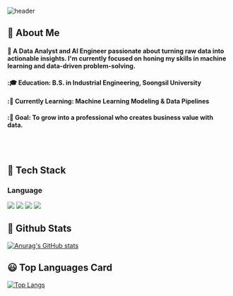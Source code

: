 
![header](https://capsule-render.vercel.app/api?type=rounded&color=gradient&height=300&section=header&text=Hello%20there%21%20%F0%9F%91%8B)

</div>

<div>
  <!--Body-->
  
  ## 👀 About Me
  #### :raising_hand: A Data Analyst and AI Engineer passionate about turning raw data into actionable insights. I'm currently focused on honing my skills in machine learning and data-driven problem-solving.<br/>
  #### :🎓 **Education**: B.S. in Industrial Engineering, Soongsil University
  #### :🌱 **Currently Learning**: Machine Learning Modeling & Data Pipelines
  #### :🚀 **Goal**: To grow into a professional who creates business value with data.

  <br/>
  <br/>

## 🧱 Tech Stack
  ### Language
  <!--Python-->
  <img src="https://img.shields.io/badge/Python-3776AB?style=flat-square&logo=Python&logoColor=white"/>
  <!--mysql-->
  <img src="https://img.shields.io/badge/mysql-4479A1?style=flat-square&logo=/mysql&logoColor=white"/>
  <!--pandas-->
  <img src="https://img.shields.io/badge/pandas-150458?style=flat-square&logo=pandas&logoColor=white"/>
  <!--scikitlearn-->
  <img src="https://img.shields.io/badge/scikitlearn-F7931E?style=flat-square&logo=scikitlearn&logoColor=white"/>


## 🤔 Github Stats
  [![Anurag's GitHub stats](https://github-readme-stats.vercel.app/api?username=none-jun)](https://github.com/anuraghazra/github-readme-stats)

## 😃 Top Languages Card
  [![Top Langs](https://github-readme-stats.vercel.app/api/top-langs/?username=none-jun)](https://github.com/anuraghazra/github-readme-stats)
<!--
**none-jun/none-jun** is a ✨ _special_ ✨ repository because its `README.md` (this file) appears on your GitHub profile.

Here are some ideas to get you started:

- 🔭 I’m currently working on ...
- 🌱 I’m currently learning ...
- 👯 I’m looking to collaborate on ...
- 🤔 I’m looking for help with ...
- 💬 Ask me about ...
- 📫 How to reach me: ...
- 😄 Pronouns: ...
- ⚡ Fun fact: ...
-->
